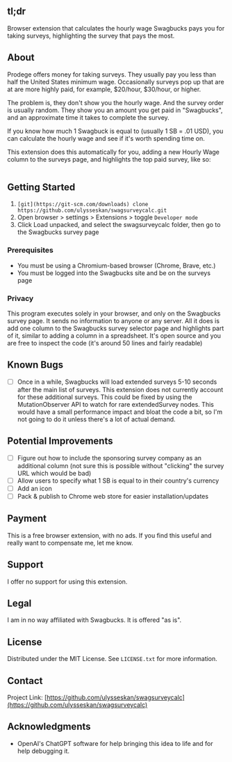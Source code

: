 <!-- ABOUT THE PROJECT -->
## tl;dr
Browser extension that calculates the hourly wage Swagbucks pays you for taking surveys,
highlighting the survey that pays the most.

## About

Prodege offers money for taking surveys.  They usually pay you less than half the United States
minimum wage.  Occasionally surveys pop up that are at are more highly paid, for example, $20/hour,
$30/hour, or higher.

The problem is, they don't show you the hourly wage.  And the survey order is usually random.  They
show you an amount you get paid in "Swagbucks", and an approximate time it takes to complete the
survey.

If you know how much 1 Swagbuck is equal to (usually 1 SB = .01 USD), you can calculate the hourly
wage and see if it's worth spending time on.

This extension does this automatically for you, adding a new Hourly Wage column to the surveys page,
and highlights the top paid survey, like so:



<img>

<!-- GETTING STARTED -->
## Getting Started

1. ```[git](https://git-scm.com/downloads) clone https://github.com/ulysseskan/swagsurveycalc.git```
2. Open browser > settings > Extensions > toggle `Developer mode`
3. Click Load unpacked, and select the swagsurveycalc folder, then go to the Swagbucks survey page

### Prerequisites

* You must be using a Chromium-based browser (Chrome, Brave, etc.)
* You must be logged into the Swagbucks site and be on the surveys page

### Privacy

This program executes solely in your browser, and only on the Swagbucks survey page.  It sends no
information to anyone or any server.  All it does is add one column to the Swagbucks survey selector
page and highlights part of it, similar to adding a column in a spreadsheet.  It's open source and
you are free to inspect the code (it's around 50 lines and fairly readable)

## Known Bugs

- [ ] Once in a while, Swagbucks will load extended surveys 5-10 seconds after the main list of
surveys.  This extension does not currently account for these additional surveys.  This could
be fixed by using the MutationObserver API to watch for rare extendedSurvey nodes.  This would
have a small performance impact and bloat the code a bit, so I'm not going to do it unless
there's a lot of actual demand.

## Potential Improvements

- [ ] Figure out how to include the sponsoring survey company as an additional column (not sure this
  is possible without "clicking" the survey URL which would be bad)
- [ ] Allow users to specify what 1 SB is equal to in their country's currency
- [ ] Add an icon
- [ ] Pack & publish to Chrome web store for easier installation/updates

## Payment

This is a free browser extension, with no ads.  If you find this useful and really want to
compensate me, let me know.

## Support

I offer no support for using this extension.

## Legal

I am in no way affiliated with Swagbucks.  It is offered "as is".

## License

Distributed under the MIT License. See `LICENSE.txt` for more information.

## Contact

Project Link: [https://github.com/ulysseskan/swagsurveycalc](https://github.com/ulysseskan/swagsurveycalc)

## Acknowledgments

* OpenAI's ChatGPT software for help bringing this idea to life and for help debugging it.
